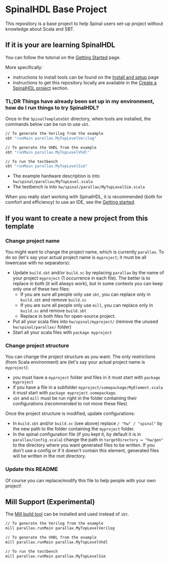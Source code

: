 # SpinalHDL Base Project

This repository is a base project to help Spinal users set-up project without knowledge about Scala and SBT.


## If it is your are learning SpinalHDL

You can follow the tutorial on the [Getting Started](https://spinalhdl.github.io/SpinalDoc-RTD/master/SpinalHDL/Getting%20Started/index.html) page.

More specifically:

* instructions to install tools can be found on the [Install and setup](https://spinalhdl.github.io/SpinalDoc-RTD/master/SpinalHDL/Getting%20Started/Install%20and%20setup.html#install-and-setup) page
* instructions to get this repository locally are available in the [Create a SpinalHDL project](https://spinalhdl.github.io/SpinalDoc-RTD/master/SpinalHDL/Getting%20Started/Install%20and%20setup.html#create-a-spinalhdl-project) section.


### TL;DR Things have already been set up in my environment, how do I run things to try SpinalHDL?

Once in the `SpinalTemplateSbt` directory, when tools are installed, the commands below can be run to use `sbt`.

```sh
// To generate the Verilog from the example
sbt "runMain parallax.MyTopLevelVerilog"

// To generate the VHDL from the example
sbt "runMain parallax.MyTopLevelVhdl"

// To run the testbench
sbt "runMain parallax.MyTopLevelSim"
```

* The example hardware description is into `hw/spinal/parallax/MyTopLevel.scala`
* The testbench is into `hw/spinal/parallax/MyTopLevelSim.scala`

When you really start working with SpinalHDL, it is recommended (both for comfort and efficiency) to use an IDE, see the [Getting started](https://spinalhdl.github.io/SpinalDoc-RTD/master/SpinalHDL/Getting%20Started/index.html).


## If you want to create a new project from this template

### Change project name

You might want to change the project name, which is currently `parallax`. To do so (let's say your actual project name is `myproject`; it must be all lowercase with no separators):

* Update `build.sbt` and/or `build.sc` by replacing `parallax` by the name of your project `myproject` (1 occurrence in each file). The better is to replace in both (it will always work), but in some contexts you can keep only one of these two files:
    * If you are sure all people only use `sbt`, you can replace only in `build.sbt` and remove `build.sc`
    * If you are sure all people only use `mill`, you can replace only in `build.sc` and remove `build.sbt`
    * Replace in both files for open-source project.
* Put all your scala files into `hw/spinal/myproject/` (remove the unused `hw/spinal/parallax/` folder)
* Start all your scala files with `package myproject`


### Change project structure

You can change the project structure as you want. The only restrictions (from Scala environment) are (let's say your actual project name is `myproject`):

* you must have a `myproject` folder and files in it must start with `package myproject`
* if you have a file in a subfolder `myproject/somepackage/MyElement.scala` it must start with `package myproject.somepackage`.
* `sbt` and `mill` must be run right in the folder containing their configurations (recommended to not move these files)

Once the project structure is modified, update configurations:

* In `build.sbt` and/or `build.sc` (see above) replace `/ "hw" / "spinal"` by the new path to the folder containing the `myproject` folder.
* In the spinal configuration file (if you kept it, by default it is in `parallax/Config.scala`) change the path in `targetDirectory = "hw/gen"` to the directory where you want generated files to be written. If you don't use a config or if it doesn't contain this element, generated files will be written in the root directory.


### Update this README

Of course you can replace/modify this file to help people with your own project!


## Mill Support (Experimental)

The [Mill build tool](https://com-lihaoyi.github.io/mill) can be installed and used instead of `sbt`.

```sh
// To generate the Verilog from the example
mill parallax.runMain parallax.MyTopLevelVerilog

// To generate the VHDL from the example
mill parallax.runMain parallax.MyTopLevelVhdl

// To run the testbench
mill parallax.runMain parallax.MyTopLevelSim
```
